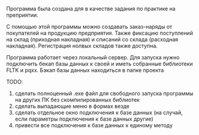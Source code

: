 Программа была создана для в качестве задания по практике на преприятии.

С помощью этой программы можно создавать заказ-наряды от покупателей на продукцию предприятия. Также фиксацию поступлений на склад (приходная накладная) и списаний со склада (расходная накладная). Регистрация нолвых складов также доступна.

Программа работает через локальный сервер. Для запуска нужно подключить бекап базы данных к своей и иметь собранные библиотеки FLTK и pqxx. Бэкап базы данных находиться в папке проекта

TODO:
1. сделать полноценный .exe файл для свободного запуска программы на других ПК без скомпилированных библиотек
2. сделать выпадающие меню в формах везде
3. сделать отдельное окно подключения к базе данных (на случай, если параметры подключения к базе данных другие)
4. привести все подключения к базе данных к единому методу

